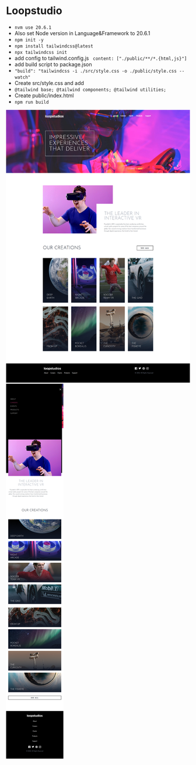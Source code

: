 # Loopstudio

* `nvm use 20.6.1` <br />
* Also set Node version in Language&Framework to 20.6.1
* `npm init -y` <br />
* `npm install tailwindcss@latest` <br />
* `npx tailwindcss init`
* add config to tailwind.config.js
  `
  content: ["./public/**/*.{html,js}"]`
* add build script to package.json <br />
* `"build": "tailwindcss -i ./src/style.css -o ./public/style.css --watch"`
* Create src/style.css and add
* `@tailwind base;
  @tailwind components;
  @tailwind utilities;`
* Create public/index.html
* `npm run build`

![screencapture-localhost-63342-loopstudio-public-index-html-2023-12-03-23_02_37.png](screenshots%2Fscreencapture-localhost-63342-loopstudio-public-index-html-2023-12-03-23_02_37.png)![screencapture-localhost-63342-loopstudio-public-index-html-2023-12-03-23_03_51.png](screenshots%2Fscreencapture-localhost-63342-loopstudio-public-index-html-2023-12-03-23_03_51.png)